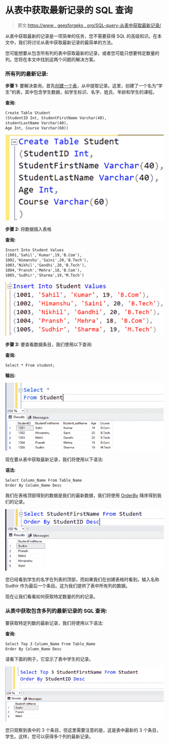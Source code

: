 # 从表中获取最新记录的 SQL 查询

> 原文:[https://www . geesforgeks . org/SQL-query-从表中获取最新记录/](https://www.geeksforgeeks.org/sql-query-to-get-the-latest-record-from-the-table/)

从表中获取最新的记录是一项简单的任务，您不需要获得 SQL 的高级知识。在本文中，我们将讨论从表中获取最新记录的最简单的方法。

您可能想要从包含所有列的表中获取最新的记录，或者您可能只想要特定数量的列。您将在本文中找到这两个问题的解决方案。

### 所有列的最新记录:

**步骤 1:** 要解决查询，首先[创建一个表](https://www.geeksforgeeks.org/sql-create/)，从中提取记录。这里，创建了一个名为“学生”的表，其中包含学生数据，如学生标识、名字、姓氏、年龄和学生的课程。

**查询:**

```
Create Table Student
(StudentID Int, StudentFirstName Varchar(40),
studentLastName Varchar(40),
Age Int, Course Varchar(60))
```

![](img/f8534fe421b4e4ba6cac0e4e19114da2.png)

**步骤 2:** 将数据插入表格

**查询:**

```
Insert Into Student Values
(1001,'Sahil','Kumar',19,'B.Com'),
1002,'Himanshu','Saini',20,'B.Tech'),
1003,'Nikhil','Gandhi',20,'B.Tech'),
1004,'Pransh','Mehra',18,'B.Com'),
1005,'Sudhir','Sharma',19,'M.Tech')
```

![](img/c0815ddc5d36d3fc1e07d6dd467d7ae3.png)

**步骤 3:** 要查看数据条目，我们使用以下查询:

**查询:**

```
Select * From student;
```

**输出:**

![](img/a2c6cd21c46a86f86220ed6f1fb1097f.png)

现在要从表中获取最新记录，我们将使用以下语法:

**语法:**

```
Select Column_Name From Table_Name
Order By Column_Name Desc
```

我们在表格顶部得到的数据是我们的最新数据，我们将使用 [OrderBy](https://www.geeksforgeeks.org/sql-order-by/) 降序得到我们的记录。

![](img/54094b7ccc79973b83f9e466e8ff3c75.png)

您已经看到学生的名字在列表的顶部，而如果我们在创建表格时看到。输入名称 Sudhir 作为最后一个条目。这为我们提供了表中所有列的数据。

现在让我们看看如何获取特定数量的列的记录。

### 从表中获取包含多列的最新记录的 SQL 查询:

要获取特定列数的最新记录，我们将使用以下语法:

**查询:**

```
Select Top 3 Column_Name From Table_Name
Order By Column_Name Desc
```

请看下面的例子，它显示了表中学生的记录。

![](img/99fbd53135472d3158ea321562382750.png)

您只观察到表中的 3 个条目，但这里需要注意的是，这是表中最新的 3 个条目，学生。这样，您可以获得多个列的最新记录。